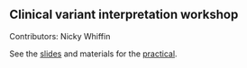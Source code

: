## Clinical variant interpretation workshop

Contributors: Nicky Whiffin

See the [slides](slides/) and materials for the [practical](practical/).

